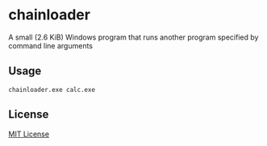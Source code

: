 # chainloader
A small (2.6 KiB) Windows program that runs another program specified by command line arguments

## Usage

```
chainloader.exe calc.exe
```

## License

[MIT License](LICENSE)

